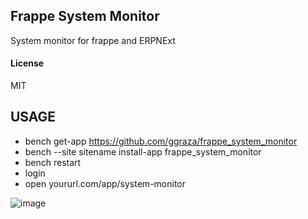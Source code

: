 ## Frappe System Monitor

System monitor for frappe and ERPNExt

#### License

MIT

## USAGE
- bench get-app https://github.com/ggraza/frappe_system_monitor
- bench --site sitename install-app frappe_system_monitor
- bench restart
- login 
- open yoururl.com/app/system-monitor

![image](https://user-images.githubusercontent.com/10146518/164576659-861f767e-5891-4d0b-8cf6-4ddf981ef310.png)

